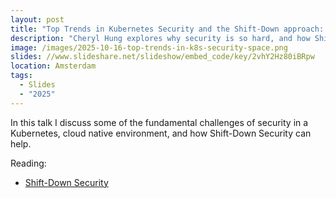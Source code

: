```yaml
---
layout: post
title: "Top Trends in Kubernetes Security and the Shift-Down approach: Keynote at TalosCon 2025"
description: "Cheryl Hung explores why security is so hard, and how Shift-Down security can help."
image: /images/2025-10-16-top-trends-in-k8s-security-space.png
slides: //www.slideshare.net/slideshow/embed_code/key/2vhY2Hz80iBRpw
location: Amsterdam
tags:
  - Slides
  - "2025"
---
```


In this talk I discuss some of the fundamental challenges of security in a Kubernetes, cloud native environment, and how Shift-Down Security can help.

Reading:
* [Shift-Down Security](https://github.com/kubernetes/sig-security/blob/main/sig-security-docs/papers/shift-down/shift-down-security.md#shift-down-security)
